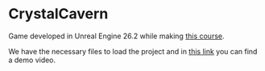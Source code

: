 # CrystalCavern

Game developed in Unreal Engine 26.2 while making [this course](https://www.udemy.com/course/unrealblueprint/).

We have the necessary files to load the project and in [this link](https://www.youtube.com/watch?v=LK5JSTsFcNg&list=PLB9_8zTTrVjrCGwse6iae4oY9OeJVtho_&index=10) you can find a demo video. 
